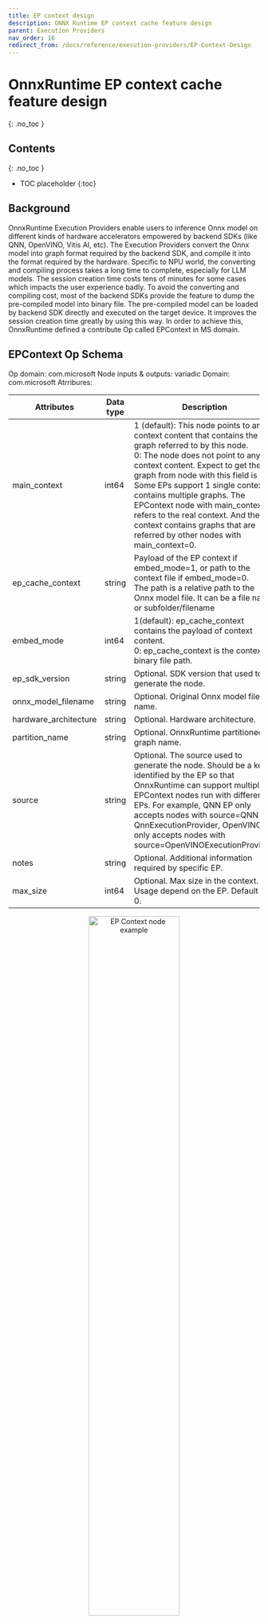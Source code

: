 ```yaml
---
title: EP context design
description: ONNX Runtime EP context cache feature design
parent: Execution Providers
nav_order: 16
redirect_from: /docs/reference/execution-providers/EP-Context-Design
---
```


# OnnxRuntime EP context cache feature design
{: .no_toc }

## Contents
{: .no_toc }

* TOC placeholder
{:toc}

## Background

OnnxRuntime Execution Providers enable users to inference Onnx model on different kinds of hardware accelerators empowered by backend SDKs (like QNN, OpenVINO, Vitis AI, etc). The Execution Providers convert the Onnx model into graph format required by the backend SDK, and compile it into the format required by the hardware. Specific to NPU world, the converting and compiling process takes a long time to complete, especially for LLM models. The session creation time costs tens of minutes for some cases which impacts the user experience badly.
To avoid the converting and compiling cost, most of the backend SDKs provide the feature to dump the pre-compiled model into binary file. The pre-compiled model can be loaded by backend SDK directly and executed on the target device. It improves the session creation time greatly by using this way. In order to achieve this, OnnxRuntime defined a contribute Op called EPContext in MS domain.

## EPContext Op Schema

Op domain: com.microsoft
Node inputs & outputs: variadic
Domain: com.microsoft
Atrribures:

|Attributes           |Data type|Description                                                                                               |
|---------------------|---------|----------------------------------------------------------------------------------------------------------|
|main_context         |int64    |1 (default): This node points to an EP context content that contains the graph referred to by this node.<br/>0: The node does not point to any EP context content. Expect to get the graph from node with this field is 1.<br/>Some EPs support 1 single context contains multiple graphs. The EPContext node with main_context=1 refers to the real context. And the context contains graphs that are referred by other nodes with main_context=0.|
|ep_cache_context     |string   |Payload of the EP context if embed_mode=1, or path to the context file if embed_mode=0.<br/>The path is a relative path to the Onnx model file. It can be a file name, or subfolder/filename|
|embed_mode           |int64    |1(default): ep_cache_context contains the payload of context content.<br/>0: ep_cache_context is the context binary file path.|
|ep_sdk_version       |string   |Optional. SDK version that used to generate the node.|
|onnx_model_filename  |string   |Optional. Original Onnx model file name.|
|hardware_architecture|string   |Optional. Hardware architecture.|
|partition_name       |string   |Optional. OnnxRuntime partitioned graph name.|
|source               |string   |Optional. The source used to generate the node. Should be a key identified by the EP so that OnnxRuntime can support multiple EPContext nodes run with different EPs. For example, QNN EP only accepts nodes with source=QNN or QnnExecutionProvider, OpenVINO EP only accepts nodes with source=OpenVINOExecutionProvider.|
|notes                |string   |Optional. Additional information required by specific EP.|
|max_size             |int64    |Optional. Max size in the context. Usage depend on the EP. Default to 0.|

<p align="center"><img width="60%" src="../../images/EP_context_node.png" alt="EP Context node example"/></p>

## OnnxRuntime Session options related to EP context cache generation and inference

|Session option             |Description                                                                                               |
|---------------------------|----------------------------------------------------------------------------------------------------------|
|ep.context_enable          |Used for context model generation only.<br/>1: Enable OnnxRuntime to dump the context cache model.<br/>0 (default): disable.|
|ep.context_file_path       |Specify the file path for the dump model.<br/>Default to original_file_name_ctx.onnx for context model generation.<br/>For model inference, if user loads model from memory buffer and the EP context binary is outside the Onnx model, user need to set this option. OnnxRuntime EP use this path to get the folder path together with the ep_cache_context (which point to the contex binary path) to get the absoluate path for the context binary file.|
|ep.context_embed_mode      |Used for context model generation only.<br/>1: dump the EP context content into the Onnx model, inside ep_cache_context node attribute.<br/>0 (default): dump the EP context content into a separate file, keep the file name in the Onnx model. File path tracked in ep_cache_context node attribute.|
|ep.context_node_name_prefix|Used for context model generation only.<br/>Specify the EPContext node name (also the partition_name attribute, internal graph name) prefix to make it unique across nodes in case user glue multiple EPContext nodes in one model to avoid conflict.|
|ep.context_model_external_initializers_file_name|This is for the case that some nodes partitioned on CPU EP, and those nodes has external initializers. When generating EP context model, the new generated model should NOT depend on old external data file used for source Onnx model.<br/>Use this config when dumping EP context model with an external initializers file. All initializers will be inside the external data file if specified, otherwise all inside generated Onnx file.<br/>It is not set by default, so all initializers will be inside the Onnx file.|

## EP Context cache model generation workflow

OnnxRuntime EPs should follow these rules to create the EP context cache model to maintain a unified user interface.
- ep.context_enable
  - OnnxRuntime create the EP context cache model if ep.context_enable = 1. Otherwise, ep.context_enable = 0 (default), just do the normal workflow.
- ep.context_file_path
  - OnnxRuntime just change the origitnal input file name by replacing ".onnx" to “_ctx.onnx” as the output file name if no ep.context_file_path provided. Otherwise just use the user provided file path.
  - ep.context_file_path is required if user loads the model from memory buffer, since there’s no way for OnnxRuntime to get the input file path for this scenario.
- ep.context_embed_mode
  - 1: dump the EP context context content into the Onnx model.
  - 0 (default): dump the EP context content as a separate file. EP decides the file name and tracks the file name in EPContext node attribute ep_cache_context. The separate file should always at the same location as the dumped Onnx model file. And the file path tracked in EPContext node is a relative path to the Onnx model file. Note: subfolder is allowed.
- ep.context_node_name_prefix
  - In case the user wants to add special tag inside the EPContext node name (also the partition_name attribute, and graph name), EP should provide this capability when EP creates the EPContext nodes.
  - This is useful if the user wants to glue multiple EPContext nodes from multiple models into one model and there’s risk that node name (graph name) confliction happens across models. Dependes on EP implementation. QNN EP supports multiple QNN contexts, so user can merge and re-connect EPContext nodes generated from different models.

## Inference from EP Context cache model workflow

OnnxRuntime EPs which support loading from Onnx model with EPContext nodes should follow the workflow/rules for model inference.
- EP should be able to identify the model which has EPContext node.
  - EP follows its normal workflow if there’s no EPContext nodes inside the model.
  - If it is the Onnx model has EPContext nodes.
    - EP should check the source node attribute from all EPContext nodes to make sure there is any EPContext node for this EP (the source node attribute matches the key required by the EP).
    - EP only partition in the EPContext nodes which has source node attribute matches the key required by the EP.
    - EP loads from the cached context inside EPContext node
- If the context cache Onnx model is dumped with embed_mode = 1, so there is separate context binary file beside the Onnx model in the same folder. 
  - OnnxRuntime EP gets the context binary file relative path from EPContext ep_cache_context node attribute.
  - If the user loads the model from a Onnx model file path, then EP should get the input model folder path, and combine it with the relative path got from step a) as the context binary file full path.
  - If the user loads the model from memory buffer, user needs to provide session option ep.context_file_path. EP gets the folder path from ep.context_file_path, and combines it with the relative path   got from step a) as the context binary file full path. 

<p align="center"><img width="60%" src="../../images/EP_context_nodes_with_different_eps.png" alt="EP Context nodes with different EPs"/></p>

## ExecutionProvider interface GetEpContextNodes() to help generate the EP Context cache model

It is hard for Execution Providers to generate the partitioned graph within the Execution Provider code since an Execution Provider does not have a good picture of the whole partitioned graph. New ExecutionProvider interface GetEpContextNodes() is added to support this.

```
  virtual const InlinedVector<const Node*> GetEpContextNodes() const {
    return InlinedVector<const Node*>();
  }
```

This API returns the array of pointers for EPContext nodes. Execution Provider needs to implement this interface if it has the requirement to generate the context cache model. Otherwise leave it. It is the Execution Provider's responsibility to create the EPContext nodes with its dependencies (like the context binary file if it's not embed_mode). The OnnxRuntime GraphPartitioner use this interface to get the EPContext nodes and generate the partitioned Onnx model. [code details here](https://github.com/microsoft/onnxruntime/blob/544bdd60730270f49f6a5baafdff54065f626776/onnxruntime/core/framework/graph_partitioner.cc#L646-L750)


## EPContext with weight sharing

### Weight sharing in Onnx domain
Weight sharing in Onnx means multiple Onnx models with external weights point to the same external weight file. The Onnx models share same tensor names so that they reference to the same tensor data.
<p align="center"><img width="50%" src="../../images/Onnx_weight_sharing.png" alt="Weight sharing across Onnx models"/></p>

### Weight sharing in EP domain with EPContext
EP weight sharing is enabled with EP pre-generated context binary/blob. It requires users to generate context binary offline AOT on Linux x86_64 or Windows x86_64 machine. The EP context binary contains multiple graphs which share the same tensors.
<p align="center"><img width="50%" src="../../images/EP_weight_sharing.png" alt="Weight sharing in EP context binary"/></p>
EP or the backend SDK should be able to convert and compile the graph into a way as showed above.
1. EP or the SDK should be able to identify the identical weights from existing EP context which generated from previously compiled graph.
2. New graphs compiled into the EP context should use the existing weight if it is identified as identical weight.
Inside ep_ctx.bin, tensor1_1 from ep_graph1 and tensor2_1 from ep_graph2 are identical, they both point to the same data offset tensor_data1.

### EPContext model generation with Weight sharing workflow
<p align="center"><img width="90%" src="../../images/EP_weight_sharing_workflow.png" alt="Weight sharing workflow"/></p>
Each OnnxRuntime session is associated with an ONNX model. Models that share weights are grouped together, forming a model group. Similarly, OnnxRuntime sessions that share common properties are organized into a session group. OnnxRuntime introduces session options **ep.share_ep_contexts** and **ep.stop_share_ep_contexts** to help group the sessions.
- All OnnxRuntime sessions in the session group should have **ep.share_ep_contexts** enabled.
- The last OnnxRuntime session has **ep.stop_share_ep_contexts** enabled to identify it is the last session.
Note: One Onnx model can have multiple EPContext nodes according to graph partition result. Each model only has 1 EPcontext node here just to make it simple. 

### Implementation guidance for EPContext model generation with weight sharing
- The first session creates a shared workspace (e.g., EP Singleton) to share resources with other sessions.
- The EP context binary file name is determined by the first session and placed in the shared space (e.g., EP Singleton) for use across session groups.
- All sessions in the session group compile the graphs into the shared resource. 
- Each session in the session group creates an EPContext ONNX model. The EP generates an EPContext node that references the EP context binary file name. The ONNX Runtime framework then dumps the EPContext ONNX model.
- The last session (the one with **ep.stop_share_ep_contexts** enabled) in the session group generates the final EP context binary file with the name from the shared workspace.
- The last session should clear the shared workspace. Empty shared workspace is used to identify the first session.

User code example
```
    Ort::SessionOptions so;
    // Set session option to dump EPContext Onnx model
    so.AddConfigEntry(kOrtSessionOptionEpContextEnable, "1");
    // enable ep.share_ep_contexts
    so.AddConfigEntry(kOrtSessionOptionShareEpContexts, "1");

    // Add EP, take QNN for example
    so.AppendExecutionProvider("QNN", provider_options);

    // Create the 1st session to dump the _ctx.onnx model
    Ort::Session session1(env, "model1.onnx", so);

    // enable ep.stop_share_ep_contexts to specify this is the last session for the session group
    so.AddConfigEntry(kOrtSessionOptionStopShareEpContexts, "1");
    // Create the last session to dump the _ctx.onnx model and the ep_ctx.bin
    Ort::Session session2(env, "model2.onnx", so);
```

General tool for EPContext model generation with weight sharing
OnnxRuntime provides [ep_weight_sharing_ctx_gen](https://github.com/microsoft/onnxruntime/tree/main/onnxruntime/test/ep_weight_sharing_ctx_gen) tool to complete these steps. This tool is specific for weight sharing.
Example command line:
```
./ep_weight_sharing_ctx_gen -e qnn -i "soc_model|60 htp_graph_finalization_optimization_mode|3" ./model1.onnx,./model2.onnx
```
It creates 2 Onnx model2 (model1_ctx.onnx, model2_ctx.onnx) and a QNN context binary file (xxx.bin).

### Inference sessions from EPContext models with weight sharing
OnnxRuntime inference session need to have resource sharing enabled (set session option ep.share_ep_contexts to 1) to use the dumped EPContext models with weight sharing enabled.

Implementation guidance for inferencing from EPContext models with weight sharing:
- Create the 1st OnnxRuntime inference session with ep.share_ep_contexts=1, loads the model1_ctx.onnx model.
  - The session loads the model1_ctx.onnx model.
  - The shared workplace is empty.
  - EP loads the ep_ctx.bin and deserialize the binary to get all graphs (EP_graph1, EP_graph2).
  - EPContext node in model1_ctx.onnx specifies that it uses EP_graph1
  - Uses EP_graph1 for the current OnnxRuntime session.
  - Put the rest of the grpahs (EP_graph2) into the shared workplace.
- Create OnnxRuntime 2nd inference session with ep.share_ep_contexts=1, loads the model2_ctx.onnx model.
  - The session loads the model2_ctx.onnx model.
  - The EPContext node in model2_ctx.onnx specifies that it uses EP_graph2.
  - The shared workplace has EP_graph2.
  - EP skips loading the ep_ctx.bin since it gets what it wants from the shared workplace.
  - Moves EP_graph2 from the shared workplace to the current session.
- To avoid issues while existing execution, it is recommended to destroy the sessions in reverse order.

User code example
```
    Ort::SessionOptions so;
    // enable ep.share_ep_contexts
    so.AddConfigEntry(kOrtSessionOptionShareEpContexts, "1");

    // Add EP, take QNN for example
    so.AppendExecutionProvider("QNN", provider_options);

    // Create sessions to load from the _ctx.onnx models with resource sharing enabled
    Ort::Session session1(env, "model1_ctx.onnx", so);	
    Ort::Session session2(env, "model2_ctx.onnx", so);

    session1.run(...);
    session2.run(...);
```
